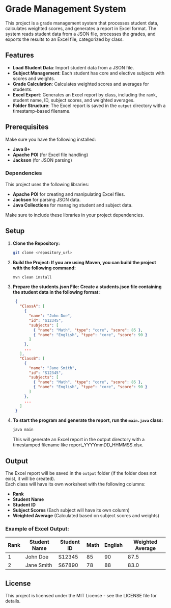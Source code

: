 # Grade Management System

This project is a grade management system that processes student data, calculates weighted scores, and generates a report in Excel format. The system reads student data from a JSON file, processes the grades, and exports the results to an Excel file, categorized by class.

## Features
- **Load Student Data**: Import student data from a JSON file.
- **Subject Management**: Each student has core and elective subjects with scores and weights.
- **Grade Calculation**: Calculates weighted scores and averages for students.
- **Excel Export**: Generates an Excel report by class, including the rank, student name, ID, subject scores, and weighted averages.
- **Folder Structure**: The Excel report is saved in the `output` directory with a timestamp-based filename.

## Prerequisites
Make sure you have the following installed:
- **Java 8+**
- **Apache POI** (for Excel file handling)
- **Jackson** (for JSON parsing)

### Dependencies
This project uses the following libraries:
- **Apache POI** for creating and manipulating Excel files.
- **Jackson** for parsing JSON data.
- **Java Collections** for managing student and subject data.

Make sure to include these libraries in your project dependencies.

## Setup

1. **Clone the Repository:**
   ```bash
   git clone <repository_url>

2. **Build the Project: If you are using Maven, you can build the project with the following command:**
   ```bash
   mvn clean install
   ```
   
3. **Prepare the students.json File: Create a students.json file containing the student data in the following format:**
   ```json
    {
      "ClassA": [
        {
          "name": "John Doe",
          "id": "S12345",
          "subjects": [
            { "name": "Math", "type": "core", "score": 85 },
            { "name": "English", "type": "core", "score": 90 }
          ]
        },
        ...
      ],      
      "ClassB": [
        {
          "name": "Jane Smith",
          "id": "S12345",
          "subjects": [
            { "name": "Math", "type": "core", "score": 85 },
            { "name": "English", "type": "core", "score": 90 }
          ]
        },
        ...
      ]
    }
   ``` 
4. **To start the program and generate the report, run the `main.java` class:**

   ```bash
   java main
   ```
   This will generate an Excel report in the output directory with a timestamped filename like report_YYYYmmDD_HHMMSS.xlsx.

## Output

The Excel report will be saved in the `output` folder (if the folder does not exist, it will be created).  
Each class will have its own worksheet with the following columns:
- **Rank**
- **Student Name**
- **Student ID**
- **Subject Scores** (Each subject will have its own column)
- **Weighted Average** (Calculated based on subject scores and weights)

### Example of Excel Output:

| Rank | Student Name | Student ID | Math | English | Weighted Average |
|------|--------------|------------|------|---------|------------------|
| 1    | John Doe     | S12345     | 85   | 90      | 87.5             |
| 2    | Jane Smith   | S67890     | 78   | 88      | 83.0             |

## License

This project is licensed under the MIT License - see the LICENSE file for details.